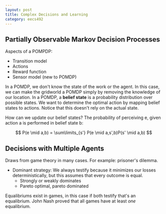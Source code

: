 ```yaml
---
layout: post
title: Complex Decisions and Learning 
category: eecs492
---
```

## Partially Observable Markov Decision Processes
Aspects of a POMPDP:

* Transition model
* Actions
* Reward function
* Sensor model (new to POMDP)

In a POMDP, we don't know the state of the work or the agent. In this case, we can make the gridworld a POMDP simply by removing the knowledge of our location. In a POMDP, a **belief state** is a probability distribution over possible states. We want to determine the optimal action by mapping belief states to actions. Notice that this doesn't rely on the actual state.

How can we update our belief states? The probability of perceiving e, given action a is performed in belief state b:

$$ P(e \mid a,b) = \sum\limits_{s'} P(e \mid a,s',b)P(s' \mid a,b) $$

## Decisions with Multiple Agents
Draws from game theory in many cases. For example: prisoner's dilemma. 

* Dominant strategy: We always testify because it minimizes our losses deterministically, but this assumes that every outcome is equal.
    * Strongly or weakly dominates
    * Pareto optimal, pareto dominated

Equalibriums exist in games, in this case if both testify that's an equalibrium. John Nash proved that all games have at least *one* equalibrium.


